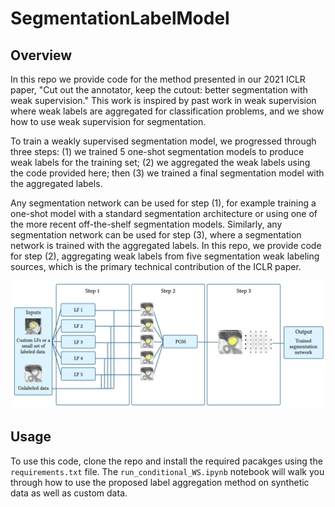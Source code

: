 # SegmentationLabelModel

## Overview
In this repo we provide code for the method presented in our 2021 ICLR paper, "Cut out the annotator, keep the cutout: better segmentation with weak supervision." This work is inspired by past work in weak supervision where weak labels are aggregated for classification problems, and we show how to use weak supervision for segmentation.  

To train a weakly supervised segmentation model, we progressed through three steps: (1) we trained 5 one-shot segmentation models to produce weak labels for the training set; (2) we aggregated the weak labels using the code provided here; then (3) we trained a final segmentation model with the aggregated labels. 

Any segmentation network can be used for step (1), for example training a one-shot model with a standard segmentation architecture or using one of the more recent off-the-shelf segmentation models. Similarly, any segmentation network can be used for step (3), where a segmentation network is trained with the aggregated labels. In this repo, we provide code for step (2), aggregating weak labels from five segmentation weak labeling sources, which is the primary technical contribution of the ICLR paper.

![plot](end_to_end_pipeline.png)

## Usage
To use this code, clone the repo and install the required pacakges using the ``requirements.txt`` file. The ``run_conditional_WS.ipynb`` notebook will walk you through how to use the proposed label aggregation method on synthetic data as well as custom data.

